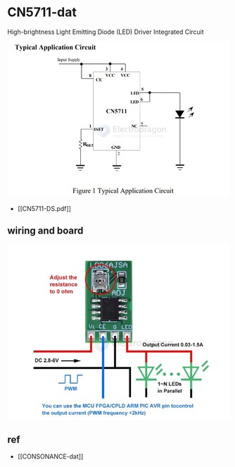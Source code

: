 
# CN5711-dat

	
High-brightness Light Emitting Diode (LED) Driver Integrated Circuit

![](2025-08-19-18-34-10.png)

- [[CN5711-DS.pdf]]


## wiring and board 

![](2025-08-19-18-35-12.png)


## ref 

- [[CONSONANCE-dat]]


